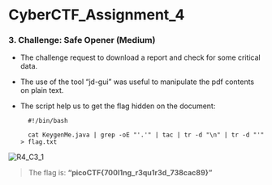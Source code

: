 # CyberCTF_Assignment_4

### 3. Challenge: Safe Opener (Medium)

* The challenge request to download a report and check for some critical data.
* The use of the tool “jd-gui” was useful to manipulate the pdf contents on plain text.
* The script help us to get the flag hidden on the document:

		#!/bin/bash

		cat KeygenMe.java | grep -oE "'.'" | tac | tr -d "\n" | tr -d "'" > flag.txt

![R4_C3_1](https://user-images.githubusercontent.com/124681007/217746085-b6ff4e17-9eac-42ca-85d4-9208b7bc2162.png)

> The flag is: **“picoCTF{700l1ng_r3qu1r3d_738cac89}”**
